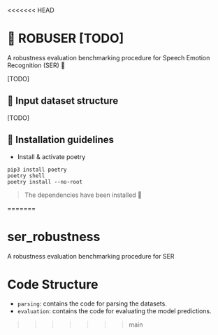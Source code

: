 <<<<<<< HEAD
# 💪 ROBUSER [TODO]
A robustness evaluation benchmarking procedure for Speech Emotion Recognition (SER) 💬

[TODO]

## 📑 Input dataset structure 

[TODO]

## 💁 Installation guidelines

- Install & activate poetry

```
pip3 install poetry
poetry shell
poetry install --no-root
```

> The dependencies have been installed 👏

=======
# ser_robustness
A robustness evaluation benchmarking procedure for SER

# Code Structure

- `parsing`: contains the code for parsing the datasets.
- `evaluation`: contains the code for evaluating the model predictions.
>>>>>>> main
